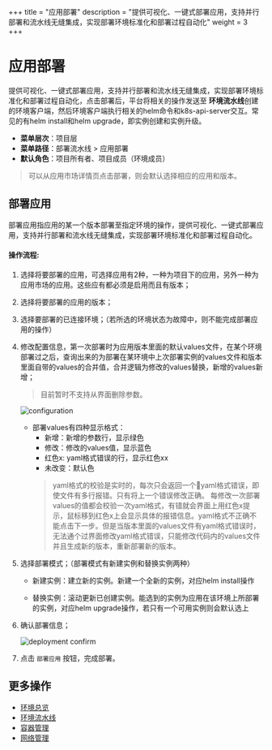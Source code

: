 ﻿+++
title = "应用部署"
description = "提供可视化、一键式部署应用，支持并行部署和流水线无缝集成，实现部署环境标准化和部署过程自动化"
weight = 3
+++

# 应用部署

提供可视化、一键式部署应用，支持并行部署和流水线无缝集成，实现部署环境标准化和部署过程自动化，点击部署后，平台将相关的操作发送至 **环境流水线**创建的环境客户端，然后环境客户端执行相关的helm命令和k8s-api-server交互。常见的有helm install和helm upgrade，即实例创建和实例升级。
  
  - **菜单层次**：项目层
  - **菜单路径**：部署流水线 > 应用部署
  - **默认角色**：项目所有者、项目成员（环境成员）
  <blockquote class="note">
       可以从应用市场详情页点击部署，则会默认选择相应的应用和版本。
    	  </blockquote>

## 部署应用
部署应用指应用的某一个版本部署至指定环境的操作，提供可视化、一键式部署应用，支持并行部署和流水线无缝集成，实现部署环境标准化和部署过程自动化。

#### 操作流程:

 1. 选择将要部署的应用，可选择应用有2种，一种为项目下的应用，另外一种为应用市场的应用。这些应有都必须是启用而且有版本；

 2. 选择将要部署的应用的版本；

 3. 选择要部署的已连接环境；（若所选的环境状态为故障中，则不能完成部署应用的操作）

 4. 修改配置信息，第一次部署时为应用版本里面的默认values文件，在某个环境部署过之后，查询出来的为部署在某环境中上次部署实例的values文件和版本里面自带的values的合并值，合并逻辑为修改的values替换，新增的values新增；
     	<blockquote class="warning">
      目前暂时不支持从界面删除参数。
    	  </blockquote>
    
    ![configuration](/docs/user-guide/deployment-pipeline/image/deploy1.png)

    - 部署values有四种显示格式：
        - 新增：新增的参数行，显示绿色
        - 修改：修改的values值，显示蓝色
        - 红色x: yaml格式错误的行，显示红色xx
        - 未改变：默认色
      	<blockquote class="note">
       yaml格式的校验是实时的，每次只会返回一个yaml格式错误，即使文件有多行报错。只有将上一个错误修改正确。 
       每修改一次部署values的值都会校验一次yaml格式，有错就会界面上用红色x提示，鼠标移到红色x上会显示具体的报错信息。yaml格式不正确不能点击下一步。但是当版本里面的values文件有yaml格式错误时，无法通个过界面修改yaml格式错误，只能修改代码内的values文件并且生成新的版本，重新部署新的版本。
    	  </blockquote>

 5. 选择部署模式；（部署模式有新建实例和替换实例两种）

    - 新建实例：建立新的实例。新建一个全新的实例，对应helm install操作

    - 替换实例：滚动更新已创建实例。能选到的实例为应用在该环境上所部署的实例，对应helm upgrade操作，若只有一个可用实例则会默认选上


 6. 确认部署信息；
      
    ![deployment confirm](/docs/user-guide/deployment-pipeline/image/deploy2.png)
      
 7. 点击 `部署应用` 按钮，完成部署。 

## 更多操作
- [环境总览](../environments-overview)
- [环境流水线](../environment-pipeline)
- [容器管理](../container)
- [网络管理](../service)

